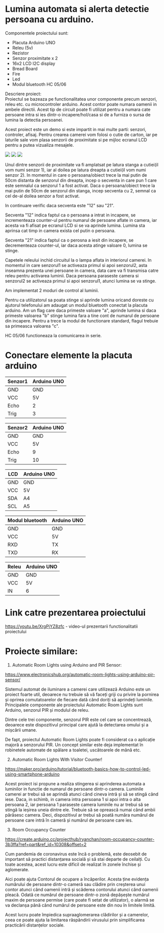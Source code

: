# Lumina automata si alerta detectie persoana cu arduino.

Componentele proiectului sunt:
- Placuta Arduino UNO
- Releu (5v)
- Rezistor
- Senzor proximitate x 2
- 16x2 LCD I2C display
- Bread Board
- Fire
- Led
- Modul bluetooth HC 05/06

Descriere proiect:  
Proiectul se bazeaza pe functionalitatea unor componente precum senzori, releu etc. cu microcontroler arduino. Acest contor poate numara oamenii in ambele directii. Acest tip de circuit poate fi utilizat pentru a numara cate persoane intra si ies dintr-o incapere/hol/casa si de a furniza o sursa de lumina la detectia persoanei.

Acest proiect este un demo si este impartit in mai multe parti: senzori, controler, afisaj. 
Pentru crearea camerei vom folosi o cutie de carton, iar pe laturile sale vom plasa senzorii de proximitate si pe mijloc ecranul LCD pentru a putea vizualiza mesajele.

![](IMG/1.jpeg)
![](IMG/2.jpeg)
![](IMG/3.jpeg)

Unul dintre senzorii de proximitate va fi amplatsat pe latura stanga a cutiei(il vom numi senzor 1), iar al doilea pe latura dreapta a cutiei(il vom numi senzor 2). In momentul in care o persoana/obiect trece la mai putin de 50cm distanta de senzorul din dreapta, incep o secventa in care pun 1 care este semnalul ca senzorul 1 a fost activat. Daca o persoana/obiect trece la mai putin de 50cm de senzorul din stanga, incep secventa cu 2, semnal ca cel de-al doilea senzor a fost activat. 

In continuare verific daca secventa este "12" sau "21". 

Secventa "12" indica faptul ca o persoana a intrat in incapere, se incrementeaza counter-ul pentru numarul de persoane aflate in camera, iar acesta va fi afisat pe ecranul LCD si se va aprinde lumina. Lumina sta aprinsa cat timp in camera exista cel putin o persoana. 

Secventa "21" indica faptul ca o perosna a iesit din incapere, se decrementeaza counter-ul, iar daca acesta atinge valoare 0, lumina se stinge.

Capetele releului inchid circuitul la o lampa aflata in interiorul camerei. In momentul in care senzorul1 se activeaza primul si apoi senzorul2, asta inseamna prezenta unei persoane in camera, data care va fi transmisa catre releu pentru activarea luminii. Daca persoana paraseste camera si senzorul2 se activeaza primul si apoi senzorul1, atunci lumina se va stinge. 

Am implementat 2 moduri de control al luminii. 

Pentru ca utilizatorul sa poata stinge si aprinde lumina oricand doreste cu ajutorul telefonului am adaugat un modul bluetooth conectat la placuta arduino. Am un flag care daca primeste valoare "a", aprinde lumina si daca primeste valoarea "b" stinge lumina fara a tine cont de numarul de persoane din incapere. Pentru a trece la modul de functionare standard, flagul trebuie sa primeasca valoarea "c". 


HC 05/06 functioneaza la comunicarea in serie.

# Conectare elemente la placuta arduino

| Senzor1 | Arduino UNO |
| ------ | ------ |
| GND | GND |
| VCC | 5V |
| Echo | 2 |
| Trig | 3 |

| Senzor2 | Arduino UNO |
| ------ | ------ |
| GND | GND |
| VCC | 5V |
| Echo | 9 |
| Trig | 10 |

| LCD | Arduino UNO |
| ------ | ------ |
| GND | GND |
| VCC | 5V |
| SDA | A4 |
| SCL | A5 |

| Modul bluetooth | Arduino UNO |
| ------ | ------ |
| GND | GND |
| VCC | 5V |
| RXD | TX |
| TXD | RX |

| Releu | Arduino UNO |
| ------ | ------ |
| GND | GND |
| VCC | 5V |
| IN | 6 |

# Link catre prezentarea proiectului
https://youtu.be/XrgPjYZ8zfc - video-ul prezentarii functionalitatii proiectului

# Proiecte similare:
1. Automatic Room Lights using Arduino and PIR Sensor:

https://www.electronicshub.org/automatic-room-lights-using-arduino-pir-sensor/

Sistemul automat de iluminare a camerei care utilizează Arduino este un proiect foarte util, deoarece nu trebuie să vă faceți griji cu privire la pornirea și oprirea comutatoarelor de fiecare dată când doriți să aprindeți luminile. Principalele componente ale proiectului Automatic Room Lights sunt Arduino, senzorul PIR și modulul de releu.

Dintre cele trei componente, senzorul PIR este cel care se concentrează, deoarece este dispozitivul principal care ajută la detectarea omului și a mișcării umane.

De fapt, proiectul Automatic Room Lights poate fi considerat ca o aplicație majoră a senzorului PIR. Un concept similar este deja implementat în robinetele automate de spălare a toaletei, uscătoarele de mână etc.

2. Automatic Room Lights With Visitor Counter!

https://maker.pro/arduino/tutorial/bluetooth-basics-how-to-control-led-using-smartphone-arduino

Acest proiect isi propune a realiza stingerea si aprinderea automata a luminilor in functie de numarul de persoane dintr-o camera. Luminile camerei ar trebui să se aprindă atunci când cineva intră și să se stingă când iese. Daca, in schimb, in camera intra persoana 1 si apoi intra o alta persoana 2, iar persoana 1 paraseste camera luminile nu ar trebui să se stingă la ieșirea uneia dintre ele. Trebuie să se oprească numai când ambii părăsesc camera. Deci, dispozitivul ar trebui să poată număra numărul de persoane care intră în cameră și numărul de persoane care ies.

3. Room Occupancy Counter

https://create.arduino.cc/projecthub/ryanchan/room-occupancy-counter-3b3ffa?ref=part&ref_id=10308&offset=2

Cum pandemia de coronavirus este încă o problemă, este deosebit de important să practici distanțarea socială și să stai departe de ceilalți. Cu toate acestea, acest lucru este dificil de realizat în zonele închise și aglomerate.

Aici poate ajuta Contorul de ocupare a încăperilor. Acesta ține evidența numărului de persoane dintr-o cameră sau clădire prin creșterea unui contor atunci când oamenii intră și scăderea contorului atunci când oamenii pleacă. Odată ce numărul de persoane dintr-o zonă depășește numărul maxim de persoane permise (care poate fi setat de utilizator), o alarmă se va declanșa până când numărul de persoane este din nou în limitele limită.

Acest lucru poate împiedica supraaglomerarea clădirilor și a camerelor, ceea ce poate ajuta la limitarea răspândirii virusului prin simplificarea practicării distanțelor sociale.
